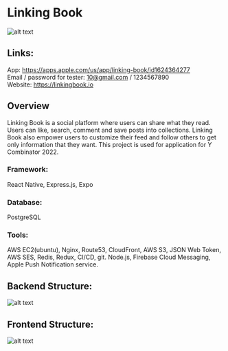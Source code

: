 # Linking Book

![alt text](https://github.com/19705cty/linking-book/blob/main/ReadmeIMGs/ReadmeBanner.png?raw=true)

## Links:
App: https://apps.apple.com/us/app/linking-book/id1624364277 <br />
Email / password for tester: 10@gmail.com / 1234567890 <br />
Website: https://linkingbook.io <br />
   
## Overview

Linking Book is a social platform where users can share what they read. Users can like, search, comment and save posts into collections. Linking Book also empower users to customize their feed and follow others to get only information that they want.
This project is used for application for Y Combinator 2022.

### Framework: 
React Native, Express.js, Expo 
### Database: 
PostgreSQL 
### Tools:
AWS EC2(ubuntu), Nginx, Route53, CloudFront, AWS S3, JSON Web Token, AWS SES, Redis, Redux, CI/CD, git. Node.js, Firebase Cloud Messaging, Apple Push Notification service.

## Backend Structure:
![alt text](https://github.com/19705cty/linking-book/blob/main/ReadmeIMGs/Backend.png?raw=false)

## Frontend Structure:
![alt text](https://github.com/19705cty/linking-book/blob/main/ReadmeIMGs/Frontend.png?raw=false)

